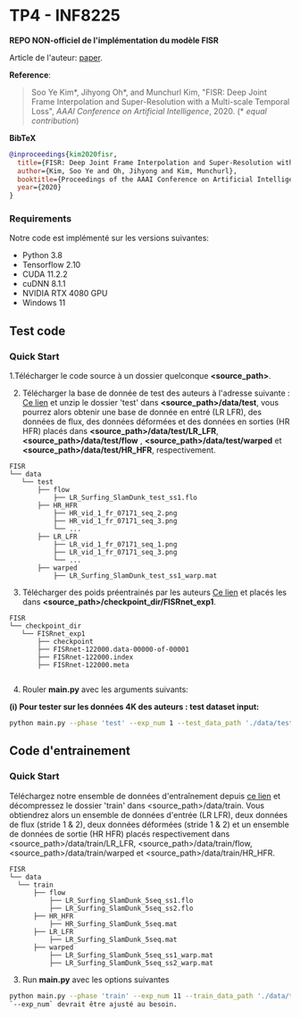 # TP4 - INF8225

**REPO NON-officiel de l'implémentation du modèle FISR**

Article de l'auteur: [paper](https://arxiv.org/abs/1912.07213).

**Reference**:  
> Soo Ye Kim*, Jihyong Oh*, and Munchurl Kim, "FISR: Deep Joint Frame Interpolation and Super-Resolution with a Multi-scale Temporal Loss", *AAAI Conference on Artificial Intelligence*, 2020. (* *equal contribution*)

**BibTeX**
```bibtex
@inproceedings{kim2020fisr,
  title={FISR: Deep Joint Frame Interpolation and Super-Resolution with a Multi-scale Temporal Loss},
  author={Kim, Soo Ye and Oh, Jihyong and Kim, Munchurl},
  booktitle={Proceedings of the AAAI Conference on Artificial Intelligence},
  year={2020}
}
```

### Requirements
Notre code est implémenté sur les versions suivantes:  
* Python 3.8
* Tensorflow 2.10 
* CUDA 11.2.2  
* cuDNN 8.1.1  
* NVIDIA RTX 4080 GPU
* Windows 11

## Test code
### Quick Start
1.Télécharger le code source à un dossier quelconque **\<source_path\>**.

2. Télécharger la base de donnée de test des auteurs à l'adresse suivante : [Ce lien]( https://www.dropbox.com/s/101g9kdobgwl8x6/test.zip?dl=0) et unzip le dossier 'test' dans **\<source_path\>/data/test**, vous pourrez alors obtenir une base de donnée en entré (LR LFR), des données de flux, des données déformées et des données en sorties (HR HFR) placés dans **\<source_path\>/data/test/LR_LFR**, **\<source_path\>/data/test/flow** , **\<source_path\>/data/test/warped**  et **\<source_path\>/data/test/HR_HFR**, respectivement. 
```
FISR
└── data
   └── test
       ├── flow
           ├── LR_Surfing_SlamDunk_test_ss1.flo
       ├── HR_HFR
           ├── HR_vid_1_fr_07171_seq_2.png
           ├── HR_vid_1_fr_07171_seq_3.png
           └── ...
       ├── LR_LFR
           ├── LR_vid_1_fr_07171_seq_1.png 
           ├── LR_vid_1_fr_07171_seq_3.png
           └── ...
       ├── warped
           ├── LR_Surfing_SlamDunk_test_ss1_warp.mat  
```
3. Télécharger des poids préentrainés par les auteurs [Ce lien](https://www.dropbox.com/s/hfzzddfocmmazso/FISRnet_exp1.zip?dl=0) et placés les dans **\<source_path\>/checkpoint_dir/FISRnet_exp1**.
```
FISR
└── checkpoint_dir
   └── FISRnet_exp1
       ├── checkpoint
       ├── FISRnet-122000.data-00000-of-00001
       ├── FISRnet-122000.index
       ├── FISRnet-122000.meta
           
```
4. Rouler **main.py** avec les arguments suivants: 

**(i) Pour tester sur les données 4K des auteurs : test dataset input:**  

```bash
python main.py --phase 'test' --exp_num 1 --test_data_path './data/test/LR_LFR' --test_flow_data_path './data/test/flow/LR_Surfing_SlamDunk_test_ss1.flo' --test_warped_data_path './data/test/warped/LR_Surfing_SlamDunk_test_ss1_warp.mat' --test_label_path './data/test/HR_HFR'
```

## Code d'entrainement
### Quick Start
Téléchargez notre ensemble de données d'entraînement depuis [ce lien]( https://www.dropbox.com/s/n71hzqis6hpggcs/train.zip?dl=0) et décompressez le dossier 'train' dans <source_path>/data/train. Vous obtiendrez alors un ensemble de données d'entrée (LR LFR), deux données de flux (stride 1 & 2), deux données déformées (stride 1 & 2) et un ensemble de données de sortie (HR HFR) placés respectivement dans <source_path>/data/train/LR_LFR, <source_path>/data/train/flow, <source_path>/data/train/warped et <source_path>/data/train/HR_HFR.
 ```
FISR
└── data
   └── train
       ├── flow
           ├── LR_Surfing_SlamDunk_5seq_ss1.flo
           ├── LR_Surfing_SlamDunk_5seq_ss2.flo
       ├── HR_HFR
           ├── HR_Surfing_SlamDunk_5seq.mat
       ├── LR_LFR
           ├── LR_Surfing_SlamDunk_5seq.mat
       ├── warped
           ├── LR_Surfing_SlamDunk_5seq_ss1_warp.mat  
           ├── LR_Surfing_SlamDunk_5seq_ss2_warp.mat
```
3. Run **main.py** avec les options suivantes  
```bash
python main.py --phase 'train' --exp_num 11 --train_data_path './data/train/LR_LFR/LR_Surfing_SlamDunk_5seq.mat' --train_flow_data_path './data/train/flow/LR_Surfing_SlamDunk_5seq_ss1.flo' --train_flow_ss2_data_path './data/train/flow/LR_Surfing_SlamDunk_5seq_ss2.flo' --train_warped_data_path './data/train/warped/LR_Surfing_SlamDunk_5seq_ss1_warp.mat' --train_wapred_ss2_data_path './data/train/warped/LR_Surfing_SlamDunk_5seq_ss2_warp.mat' --train_label_path './data/train/HR_HFR/HR_Surfing_SlamDunk_5seq.mat'  --epoch 5
`--exp_num` devrait être ajusté au besoin.



